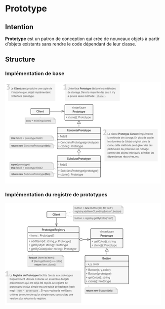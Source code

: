 # Prototype

## Intention

**Prototype** est un patron de conception qui crée de nouveaux objets à partir d’objets existants sans rendre le code dépendant de leur classe.
## Structure

### Implémentation de base

![Graph](Graph.png)

### Implémentation du registre de prototypes

![Graph2](Graph2.png)